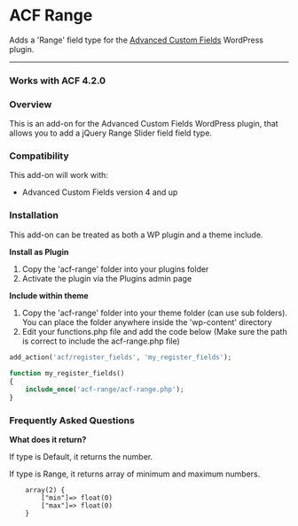 # ACF Range

Adds a 'Range' field type for the [Advanced Custom Fields](http://wordpress.org/extend/plugins/advanced-custom-fields/) WordPress plugin.

-----------------------

### Works with ACF 4.2.0

### Overview

This is an add-on for the Advanced Custom Fields WordPress plugin, that allows you to add a jQuery Range Slider field field type.

### Compatibility

This add-on will work with:

* Advanced Custom Fields version 4 and up

### Installation


This add-on can be treated as both a WP plugin and a theme include.

**Install as Plugin**

1. Copy the 'acf-range' folder into your plugins folder
2. Activate the plugin via the Plugins admin page

**Include within theme**

1.	Copy the 'acf-range' folder into your theme folder (can use sub folders). You can place the folder anywhere inside the 'wp-content' directory
2.	Edit your functions.php file and add the code below (Make sure the path is correct to include the acf-range.php file)

```php
add_action('acf/register_fields', 'my_register_fields');

function my_register_fields()
{
	include_once('acf-range/acf-range.php');
}
```

### Frequently Asked Questions 


**What does it return?**

If type is Default, it returns the number. 

If type is Range, it returns array of minimum and maximum numbers. 


		array(2) { 
			["min"]=> float(0) 
			["max"]=> float(0) 
		}